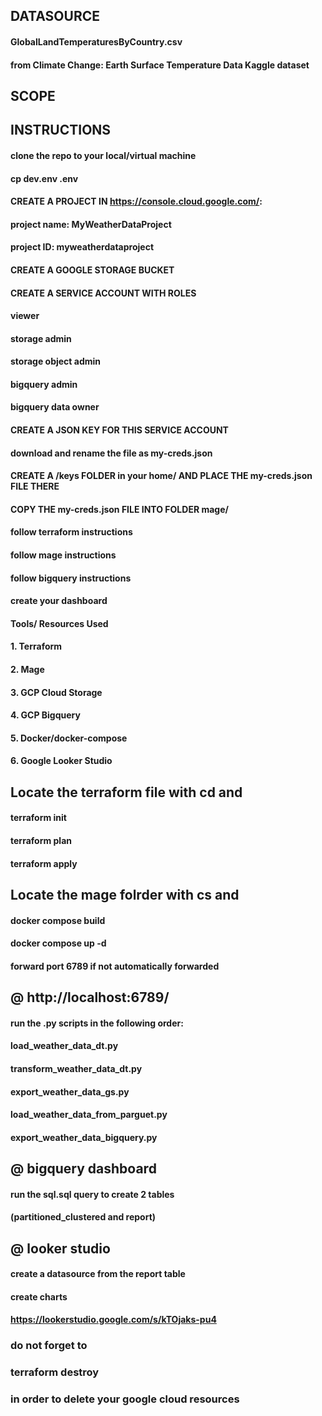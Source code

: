 ## DATASOURCE

#### GlobalLandTemperaturesByCountry.csv
#### from Climate Change: Earth Surface Temperature Data Kaggle dataset

## SCOPE

## INSTRUCTIONS

#### clone the repo to your local/virtual machine
#### cp dev.env .env

#### CREATE A PROJECT IN https://console.cloud.google.com/:

#### project name: MyWeatherDataProject
#### project ID: myweatherdataproject

#### CREATE A GOOGLE STORAGE BUCKET

#### CREATE A SERVICE ACCOUNT WITH ROLES
#### viewer
#### storage admin
#### storage object admin
#### bigquery admin
#### bigquery data owner

#### CREATE A JSON KEY FOR THIS SERVICE ACCOUNT
#### download and rename the file as my-creds.json

#### CREATE A /keys FOLDER in your home/  AND PLACE THE my-creds.json FILE THERE
#### COPY THE my-creds.json FILE INTO FOLDER mage/

#### follow terraform instructions
#### follow mage instructions
#### follow bigquery instructions
#### create your dashboard

#### Tools/ Resources Used
#### 1. Terraform
#### 2. Mage
#### 3. GCP Cloud Storage
#### 4. GCP Bigquery
#### 5. Docker/docker-compose
#### 6. Google Looker Studio

## Locate the terraform file with cd and 
#### terraform init
#### terraform plan
#### terraform apply

## Locate the mage folrder with cs and 
#### docker compose build
#### docker compose up -d
#### forward port 6789 if not automatically forwarded

## @ http://localhost:6789/
#### run the .py scripts in the following order:
#### load_weather_data_dt.py
#### transform_weather_data_dt.py
#### export_weather_data_gs.py
#### load_weather_data_from_parguet.py
#### export_weather_data_bigquery.py

## @ bigquery dashboard
#### run the sql.sql query to create 2 tables
#### (partitioned_clustered and report)

## @ looker studio
#### create a datasource from the report table
#### create charts
#### https://lookerstudio.google.com/s/kTOjaks-pu4


### do not forget to
### terraform destroy
### in order to delete your google cloud resources


